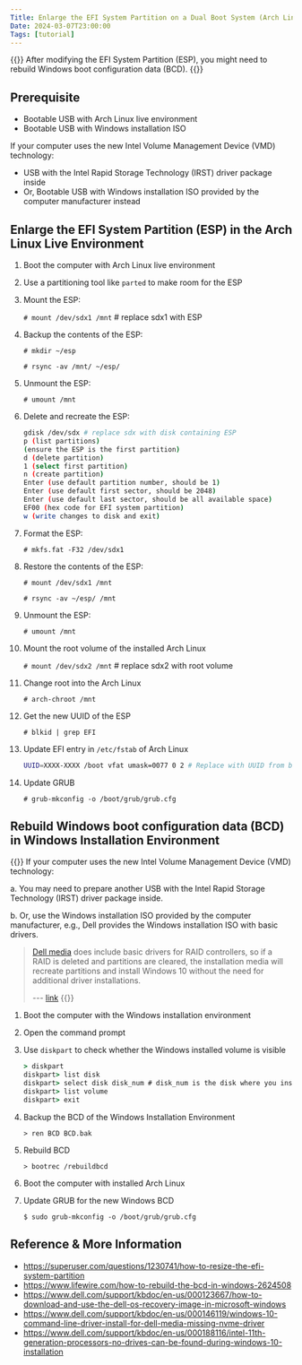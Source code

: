 ```yaml
---
Title: Enlarge the EFI System Partition on a Dual Boot System (Arch Linux + Windows)
Date: 2024-03-07T23:00:00
Tags: [tutorial]
---
```


{{<notice warning>}}
After modifying the EFI System Partition (ESP), you might need to rebuild Windows boot configuration data (BCD).
{{</notice>}}

## Prerequisite

- Bootable USB with Arch Linux live environment
- Bootable USB with Windows installation ISO

If your computer uses the new Intel Volume Management Device (VMD) technology:
- USB with the Intel Rapid Storage Technology (IRST) driver package inside
- Or, Bootable USB with Windows installation ISO provided by the computer manufacturer instead

## Enlarge the EFI System Partition (ESP) in the Arch Linux Live Environment

1. Boot the computer with Arch Linux live environment
2. Use a partitioning tool like `parted` to make room for the ESP
3. Mount the ESP:

    `# mount /dev/sdx1 /mnt` # replace sdx1 with ESP

4. Backup the contents of the ESP:

    `# mkdir ~/esp`

    `# rsync -av /mnt/ ~/esp/`

5. Unmount the ESP:

    `# umount /mnt`

6. Delete and recreate the ESP:

    ```bash
    gdisk /dev/sdx # replace sdx with disk containing ESP
    p (list partitions)
    (ensure the ESP is the first partition)
    d (delete partition)
    1 (select first partition)
    n (create partition)
    Enter (use default partition number, should be 1)
    Enter (use default first sector, should be 2048)
    Enter (use default last sector, should be all available space)
    EF00 (hex code for EFI system partition)
    w (write changes to disk and exit)
    ```

7. Format the ESP:

    `# mkfs.fat -F32 /dev/sdx1`

8. Restore the contents of the ESP:

    `# mount /dev/sdx1 /mnt`

    `# rsync -av ~/esp/ /mnt`

9. Unmount the ESP:

    `# umount /mnt`

10. Mount the root volume of the installed Arch Linux

    `# mount /dev/sdx2 /mnt` # replace sdx2 with root volume

11. Change root into the Arch Linux

    `# arch-chroot /mnt`

12. Get the new UUID of the ESP

    `# blkid | grep EFI`

13. Update EFI entry in `/etc/fstab` of Arch Linux

    ```bash
    UUID=XXXX-XXXX /boot vfat umask=0077 0 2 # Replace with UUID from blkid
    ```

14. Update GRUB

    `# grub-mkconfig -o /boot/grub/grub.cfg`

## Rebuild Windows boot configuration data (BCD) in Windows Installation Environment

{{<notice note>}}
If your computer uses the new Intel Volume Management Device (VMD) technology:

a. You may need to prepare another USB with the Intel Rapid Storage Technology (IRST) driver package inside.

b. Or, use the Windows installation ISO provided by the computer manufacturer, e.g., Dell provides the Windows installation ISO with basic drivers.
> [Dell media](https://www.dell.com/support/kbdoc/en-us/000123667/how-to-download-and-use-the-dell-os-recovery-image-in-microsoft-windows) does include basic drivers for RAID controllers, so if a RAID is deleted and partitions are cleared, the installation media will recreate partitions and install Windows 10 without the need for additional driver installations.
> 
> --- [link](https://www.dell.com/support/kbdoc/en-us/000146119/windows-10-command-line-driver-install-for-dell-media-missing-nvme-driver)
{{</notice>}}

1. Boot the computer with the Windows installation environment
2. Open the command prompt
3. Use `diskpart` to check whether the Windows installed volume is visible

    ```cmd
    > diskpart
    diskpart> list disk
    diskpart> select disk disk_num # disk_num is the disk where you installed windows
    diskpart> list volume
    diskpart> exit
    ```

4. Backup the BCD of the Windows Installation Environment

    `> ren BCD BCD.bak`

5. Rebuild BCD

    `> bootrec /rebuildbcd`

6. Boot the computer with installed Arch Linux

7. Update GRUB for the new Windows BCD

    `$ sudo grub-mkconfig -o /boot/grub/grub.cfg`

## Reference & More Information

- https://superuser.com/questions/1230741/how-to-resize-the-efi-system-partition
- https://www.lifewire.com/how-to-rebuild-the-bcd-in-windows-2624508
- https://www.dell.com/support/kbdoc/en-us/000123667/how-to-download-and-use-the-dell-os-recovery-image-in-microsoft-windows
- https://www.dell.com/support/kbdoc/en-us/000146119/windows-10-command-line-driver-install-for-dell-media-missing-nvme-driver
- https://www.dell.com/support/kbdoc/en-us/000188116/intel-11th-generation-processors-no-drives-can-be-found-during-windows-10-installation